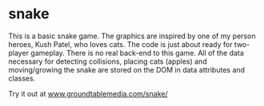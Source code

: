 snake
=====
This is a basic snake game. The graphics are inspired by one of my person heroes, Kush Patel, who loves cats. The code is just about ready for two-player gameplay. There is no real back-end to this game. All of the data necessary for detecting collisions, placing cats (apples) and moving/growing the snake are stored on the DOM in data attributes and classes.  
  
Try it out at www.groundtablemedia.com/snake/ 

